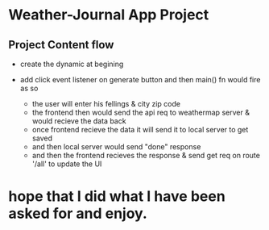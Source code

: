 # Weather-Journal App Project

## Project Content flow

- create the dynamic  at begining


-   add click event listener on generate button and then main() fn would fire as so
     - the user  will enter his fellings & city zip code 
     - the frontend then would send the api req to weathermap server & would recieve the data back
     - once frontend recieve the data it will send it to local server to get saved
     - and then local server would send "done" response
     - and then the frontend recieves the response & send get req on route '/all' to update the UI

# hope that I did what I have been asked for and enjoy.